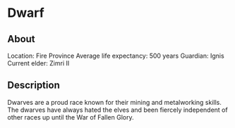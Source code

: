 # Dwarf

## About
Location: Fire Province
Average life expectancy: 500 years
Guardian: Ignis
Current elder: Zimri II

## Description
Dwarves are a proud race known for their mining and metalworking skills. The dwarves have always hated the elves and been fiercely independent of other races up until the War of Fallen Glory.
